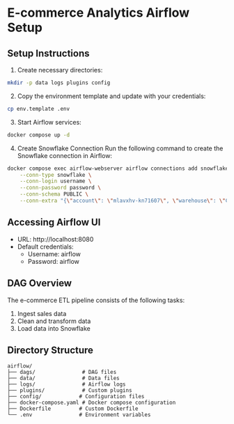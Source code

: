 # E-commerce Analytics Airflow Setup

## Setup Instructions

1. Create necessary directories:
```bash
mkdir -p data logs plugins config
```

2. Copy the environment template and update with your credentials:
```bash
cp env.template .env
```

3. Start Airflow services:
```bash
docker compose up -d
```

4. Create Snowflake Connection
Run the following command to create the Snowflake connection in Airflow:
```bash
docker compose exec airflow-webserver airflow connections add snowflake_default \
    --conn-type snowflake \
    --conn-login username \
    --conn-password password \
    --conn-schema PUBLIC \
    --conn-extra "{\"account\": \"mlavxhv-kn71607\", \"warehouse\": \"COMPUTE_WH\", \"database\": \"DATAMANAGEMENT\", \"role\": \"ACCOUNTADMIN\"}"
```

## Accessing Airflow UI
- URL: http://localhost:8080
- Default credentials:
  - Username: airflow
  - Password: airflow

## DAG Overview
The e-commerce ETL pipeline consists of the following tasks:
1. Ingest sales data
2. Clean and transform data
3. Load data into Snowflake

## Directory Structure
```
airflow/
├── dags/               # DAG files
├── data/               # Data files
├── logs/               # Airflow logs
├── plugins/            # Custom plugins
├── config/            # Configuration files
├── docker-compose.yaml # Docker compose configuration
├── Dockerfile         # Custom Dockerfile
└── .env               # Environment variables
```
